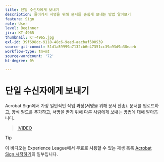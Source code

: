 ```yaml
---
title: 단일 수신자에게 보내기
description: 들어가서 서명을 위해 문서를 손쉽게 보내는 방법 알아보기
feature: Sign
role: User
level: Beginner
jira: KT-4965
thumbnail: KT-4965.jpg
exl-id: 39f698dc-9118-48c6-9eed-aacbaf500939
source-git-commit: 51d1a59999a7132cb6e47351cc39a93d9a38eaeb
workflow-type: tm+mt
source-wordcount: '72'
ht-degree: 0%

---
```


# 단일 수신자에게 보내기

Acrobat Sign에서 가장 일반적인 작업 과정(서명을 위해 문서 전송). 문서를 업로드하고, 양식 필드를 추가하고, 서명을 받기 위해 다른 사람에게 보내는 방법에 대해 알아봅니다.

>[!VIDEO](https://video.tv.adobe.com/v/3425272?quality=12&learn=on&hidetitle=true&captions=kor)

>[!TIP]
>
>이 비디오는 Experience League에서 무료로 사용할 수 있는 재생 목록 [Acrobat Sign 시작하기](https://experienceleague.adobe.com/ko/playlists/acrobat-sign-get-started-business-users)의 일부입니다.
